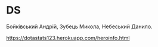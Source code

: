 # DS

Бойківський Андрій,
Зубець Микола,
Небеський Данило.

https://dotastats123.herokuapp.com/heroinfo.html
